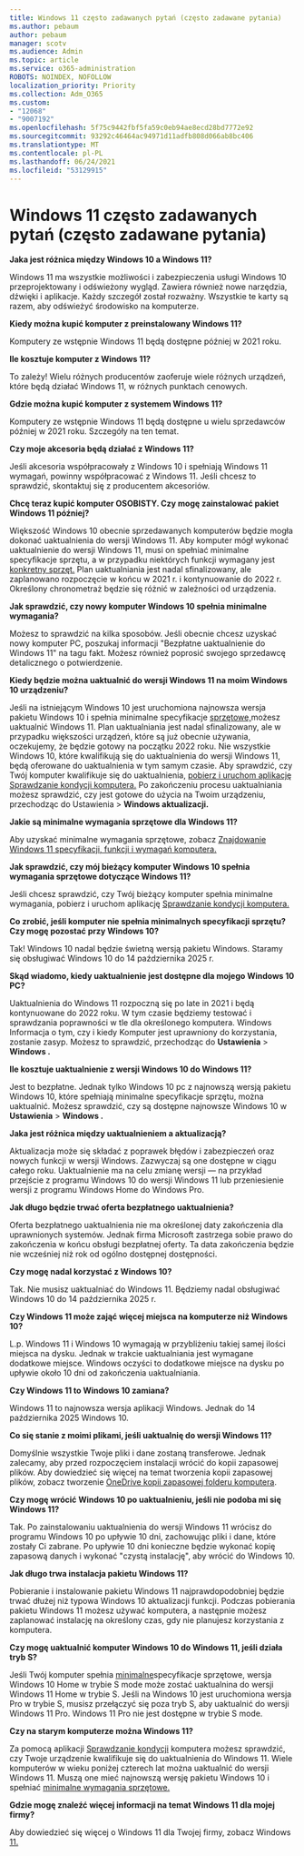 ```yaml
---
title: Windows 11 często zadawanych pytań (często zadawane pytania)
ms.author: pebaum
author: pebaum
manager: scotv
ms.audience: Admin
ms.topic: article
ms.service: o365-administration
ROBOTS: NOINDEX, NOFOLLOW
localization_priority: Priority
ms.collection: Adm_O365
ms.custom:
- "12068"
- "9007192"
ms.openlocfilehash: 5f75c9442fbf5fa59c0eb94ae8ecd28bd7772e92
ms.sourcegitcommit: 93292c46464ac94971d11adfb808d066ab8bc406
ms.translationtype: MT
ms.contentlocale: pl-PL
ms.lasthandoff: 06/24/2021
ms.locfileid: "53129915"
---
```

# <a name="windows-11-frequently-asked-questions-faq"></a>Windows 11 często zadawanych pytań (często zadawane pytania)

**Jaka jest różnica między Windows 10 a Windows 11?**

Windows 11 ma wszystkie możliwości i zabezpieczenia usługi Windows 10 przeprojektowany i odświeżony wygląd. Zawiera również nowe narzędzia, dźwięki i aplikacje. Każdy szczegół został rozważny. Wszystkie te karty są razem, aby odświeżyć środowisko na komputerze.

**Kiedy można kupić komputer z preinstalowany Windows 11?**

Komputery ze wstępnie Windows 11 będą dostępne później w 2021 roku.


**Ile kosztuje komputer z Windows 11?**

To zależy! Wielu różnych producentów zaoferuje wiele różnych urządzeń, które będą działać Windows 11, w różnych punktach cenowych.


**Gdzie można kupić komputer z systemem Windows 11?**

Komputery ze wstępnie Windows 11 będą dostępne u wielu sprzedawców później w 2021 roku. Szczegóły na ten temat.


**Czy moje akcesoria będą działać z Windows 11?**

Jeśli akcesoria współpracowały z Windows 10 i spełniają Windows 11 wymagań, powinny współpracować z Windows 11. Jeśli chcesz to sprawdzić, skontaktuj się z producentem akcesoriów.


**Chcę teraz kupić komputer OSOBISTY. Czy mogę zainstalować pakiet Windows 11 później?**

Większość Windows 10 obecnie sprzedawanych komputerów będzie mogła dokonać uaktualnienia do wersji Windows 11. Aby komputer mógł wykonać uaktualnienie do wersji Windows 11, musi on spełniać minimalne specyfikacje sprzętu, a w przypadku niektórych funkcji wymagany jest [konkretny sprzęt.](https://www.microsoft.com/windows/windows-11-specifications) Plan uaktualniania jest nadal sfinalizowany, ale zaplanowano rozpoczęcie w końcu w 2021 r. i kontynuowanie do 2022 r. Określony chronometraż będzie się różnić w zależności od urządzenia.


**Jak sprawdzić, czy nowy komputer Windows 10 spełnia minimalne wymagania?**

Możesz to sprawdzić na kilka sposobów. Jeśli obecnie chcesz uzyskać nowy komputer PC, poszukaj informacji "Bezpłatne uaktualnienie do Windows 11" na tagu fakt. Możesz również poprosić swojego sprzedawcę detalicznego o potwierdzenie.


**Kiedy będzie można uaktualnić do wersji Windows 11 na moim Windows 10 urządzeniu?**

Jeśli na istniejącym Windows 10 jest uruchomiona najnowsza wersja pakietu Windows 10 i spełnia minimalne specyfikacje [sprzętowe,](https://www.microsoft.com/windows/windows-11-specifications)możesz uaktualnić Windows 11. Plan uaktualniania jest nadal sfinalizowany, ale w przypadku większości urządzeń, które są już obecnie używania, oczekujemy, że będzie gotowy na początku 2022 roku. Nie wszystkie Windows 10, które kwalifikują się do uaktualnienia do wersji Windows 11, będą oferowane do uaktualnienia w tym samym czasie. Aby sprawdzić, czy Twój komputer kwalifikuje się do uaktualnienia, [pobierz i uruchom aplikację Sprawdzanie kondycji komputera.](https://aka.ms/GetPCHealthCheckApp) Po zakończeniu procesu uaktualniania możesz sprawdzić, czy jest gotowe do użycia na Twoim urządzeniu, przechodząc do Ustawienia  >  **Windows aktualizacji.**


**Jakie są minimalne wymagania sprzętowe dla Windows 11?**

Aby uzyskać minimalne wymagania sprzętowe, zobacz [Znajdowanie Windows 11 specyfikacji, funkcji i wymagań komputera.](https://www.microsoft.com/windows/windows-11-specifications)


**Jak sprawdzić, czy mój bieżący komputer Windows 10 spełnia wymagania sprzętowe dotyczące Windows 11?**

Jeśli chcesz sprawdzić, czy Twój bieżący komputer spełnia minimalne wymagania, pobierz i uruchom aplikację [Sprawdzanie kondycji komputera.](https://aka.ms/GetPCHealthCheckApp)


**Co zrobić, jeśli komputer nie spełnia minimalnych specyfikacji sprzętu? Czy mogę pozostać przy Windows 10?**

Tak! Windows 10 nadal będzie świetną wersją pakietu Windows. Staramy się obsługiwać Windows 10 do 14 października 2025 r.


**Skąd wiadomo, kiedy uaktualnienie jest dostępne dla mojego Windows 10 PC?**

Uaktualnienia do Windows 11 rozpoczną się po late in 2021 i będą kontynuowane do 2022 roku. W tym czasie będziemy testować i sprawdzania poprawności w tle dla określonego komputera. Windows Informacja o tym, czy i kiedy Komputer jest uprawniony do korzystania, zostanie zasyp. Możesz to sprawdzić, przechodząc do **Ustawienia**  >  **Windows .**


**Ile kosztuje uaktualnienie z wersji Windows 10 do Windows 11?**

Jest to bezpłatne. Jednak tylko Windows 10 pc z najnowszą wersją pakietu Windows 10, które spełniają minimalne specyfikacje sprzętu, można uaktualnić. Możesz sprawdzić, czy są dostępne najnowsze Windows 10 w **Ustawienia**  >  **Windows .**


**Jaka jest różnica między uaktualnieniem a aktualizacją?**

Aktualizacja może się składać z poprawek błędów i zabezpieczeń oraz nowych funkcji w wersji Windows. Zazwyczaj są one dostępne w ciągu całego roku. Uaktualnienie ma na celu zmianę wersji — na przykład przejście z programu Windows 10 do wersji Windows 11 lub przeniesienie wersji z programu Windows Home do Windows Pro.


**Jak długo będzie trwać oferta bezpłatnego uaktualnienia?**

Oferta bezpłatnego uaktualnienia nie ma określonej daty zakończenia dla uprawnionych systemów. Jednak firma Microsoft zastrzega sobie prawo do zakończenia w końcu obsługi bezpłatnej oferty. Ta data zakończenia będzie nie wcześniej niż rok od ogólno dostępnej dostępności.


**Czy mogę nadal korzystać z Windows 10?**

Tak. Nie musisz uaktualniać do Windows 11. Będziemy nadal obsługiwać Windows 10 do 14 października 2025 r.

**Czy Windows 11 może zająć więcej miejsca na komputerze niż Windows 10?**

L.p. Windows 11 i Windows 10 wymagają w przybliżeniu takiej samej ilości miejsca na dysku. Jednak w trakcie uaktualniania jest wymagane dodatkowe miejsce. Windows oczyści to dodatkowe miejsce na dysku po upływie około 10 dni od zakończenia uaktualniania.


**Czy Windows 11 to Windows 10 zamiana?**

Windows 11 to najnowsza wersja aplikacji Windows. Jednak do 14 października 2025 Windows 10.


**Co się stanie z moimi plikami, jeśli uaktualnię do wersji Windows 11?**

Domyślnie wszystkie Twoje pliki i dane zostaną transferowe. Jednak zalecamy, aby przed rozpoczęciem instalacji wrócić do kopii zapasowej plików. Aby dowiedzieć się więcej na temat tworzenia kopii zapasowej plików, zobacz tworzenie [OneDrive kopii zapasowej folderu komputera](https://www.microsoft.com/microsoft-365/onedrive/pc-cloud-backup).


**Czy mogę wrócić Windows 10 po uaktualnieniu, jeśli nie podoba mi się Windows 11?**

Tak. Po zainstalowaniu uaktualnienia do wersji Windows 11 wrócisz do programu Windows 10 po upływie 10 dni, zachowując pliki i dane, które zostały Ci zabrane. Po upływie 10 dni konieczne będzie wykonać kopię zapasową danych i wykonać "czystą instalację", aby wrócić do Windows 10.


**Jak długo trwa instalacja pakietu Windows 11?**

Pobieranie i instalowanie pakietu Windows 11 najprawdopodobniej będzie trwać dłużej niż typowa Windows 10 aktualizacji funkcji. Podczas pobierania pakietu Windows 11 możesz używać komputera, a następnie możesz zaplanować instalację na określony czas, gdy nie planujesz korzystania z komputera.


**Czy mogę uaktualnić komputer Windows 10 do Windows 11, jeśli działa tryb S?**

Jeśli Twój komputer spełnia [minimalne](https://www.microsoft.com/windows/windows-11-specifications)specyfikacje sprzętowe, wersja Windows 10 Home w trybie S mode może zostać uaktualnina do wersji Windows 11 Home w trybie S. Jeśli na Windows 10 jest uruchomiona wersja Pro w trybie S, musisz przełączyć się poza tryb S, aby uaktualnić do wersji Windows 11 Pro. Windows 11 Pro nie jest dostępne w trybie S mode.


**Czy na starym komputerze można Windows 11?**

Za pomocą aplikacji [Sprawdzanie kondycji](https://aka.ms/GetPCHealthCheckApp) komputera możesz sprawdzić, czy Twoje urządzenie kwalifikuje się do uaktualnienia do Windows 11. Wiele komputerów w wieku poniżej czterech lat można uaktualnić do wersji Windows 11. Muszą one mieć najnowszą wersję pakietu Windows 10 i spełniać [minimalne wymagania sprzętowe.](https://www.microsoft.com/windows/windows-11-specifications)


**Gdzie mogę znaleźć więcej informacji na temat Windows 11 dla mojej firmy?**

Aby dowiedzieć się więcej o Windows 11 dla Twojej firmy, zobacz Windows [11.](https://www.microsoft.com/windowsforbusiness/windows-11)